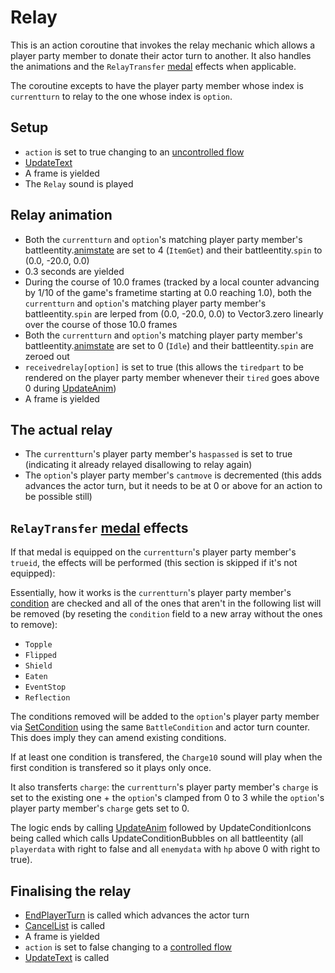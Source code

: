 # Relay
This is an action coroutine that invokes the relay mechanic which allows a player party member to donate their actor turn to another. It also handles the animations and the `RelayTransfer` [medal](../../../Enums%20and%20IDs/Medal.md) effects when applicable.

The coroutine excepts to have the player party member whose index is `currentturn` to relay to the one whose index is `option`.

## Setup

- `action` is set to true changing to an [uncontrolled flow](../Update.md#uncontrolled-flow)
- [UpdateText](../../Visual%20rendering/UpdateText.md)
- A frame is yielded
- The `Relay` sound is played

## Relay animation

- Both the `currentturn` and `option`'s matching player party member's battleentity.[animstate](../../../Entities/EntityControl/Animations/animstate.md) are set to 4 (`ItemGet`) and their battleentity.`spin` to (0.0, -20.0, 0.0)
- 0.3 seconds are yielded
- During the course of 10.0 frames (tracked by a local counter advancing by 1/10 of the game's frametime starting at 0.0 reaching 1.0), both the `currentturn` and `option`'s matching player party member's battleentity.`spin` are lerped from (0.0, -20.0, 0.0) to Vector3.zero linearly over the course of those 10.0 frames
- Both the `currentturn` and `option`'s matching player party member's battleentity.[animstate](../../../Entities/EntityControl/Animations/animstate.md) are set to 0 (`Idle`) and their battleentity.`spin` are zeroed out
- `receivedrelay[option]` is set to true (this allows the `tiredpart` to be rendered on the player party member whenever their `tired` goes above 0 during [UpdateAnim](../../Visual%20rendering/UpdateAnim.md))
- A frame is yielded

## The actual relay

- The `currentturn`'s player party member's `haspassed` is set to true (indicating it already relayed disallowing to relay again)
- The `option`'s player party member's `cantmove` is decremented (this adds advances the actor turn, but it needs to be at 0 or above for an action to be possible still)

## `RelayTransfer` [medal](../../../Enums%20and%20IDs/Medal.md) effects
If that medal is equipped on the `currentturn`'s player party member's `trueid`, the effects will be performed (this section is skipped if it's not equipped):

Essentially, how it works is the `currentturn`'s player party member's [condition](../../Actors%20states/Conditions.md) are checked and all of the ones that aren't in the following list will be removed (by reseting the `condition` field to a new array without the ones to remove):

- `Topple`
- `Flipped`
- `Shield`
- `Eaten`
- `EventStop`
- `Reflection`

The conditions removed will be added to the `option`'s player party member via [SetCondition](../../Actors%20states/Conditions%20methods/SetCondition.md) using the same `BattleCondition` and actor turn counter. This does imply they can amend existing conditions.

If at least one condition is transfered, the `Charge10` sound will play when the first condition is transfered so it plays only once.

It also transferts `charge`: the `currentturn`'s player party member's `charge` is set to the existing one + the `option`'s clamped from 0 to 3 while the `option`'s player party member's `charge` gets set to 0.

The logic ends by calling [UpdateAnim](../../Visual%20rendering/UpdateAnim.md) followed by UpdateConditionIcons being called which calls UpdateConditionBubbles on all battleentity (all `playerdata` with right to false and all `enemydata` with `hp` above 0 with right to true).

## Finalising the relay

- [EndPlayerTurn](../EndPlayerTurn.md) is called which advances the actor turn
- [CancelList](../../Player%20UI/CancelList.md) is called
- A frame is yielded
- `action` is set to false changing to a [controlled flow](../Update.md#controlled-flow)
- [UpdateText](../../Visual%20rendering/UpdateText.md) is called
